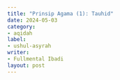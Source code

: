 ```yaml
---
title: "Prinsip Agama (1): Tauhid"
date: 2024-05-03
category:
- aqidah
label:
- ushul-asyrah
writer:
- Fullmental Ibadi
layout: post
---
```

